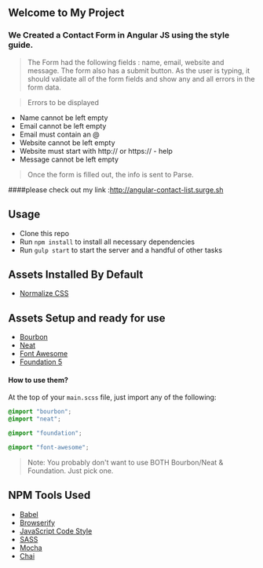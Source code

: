 ## Welcome to My Project

### We Created a Contact Form in  Angular JS using the style guide.

>The Form had the following fields : name, email, website and message. The form also has a submit button. As the user is typing, it should validate all of the form fields and show any and all errors in the form data.

>Errors to be displayed

- Name cannot be left empty
- Email cannot be left empty
- Email must contain an @
- Website cannot be left empty
- Website must start with http:// or https:// - help
- Message cannot be left empty

>Once the form is filled out, the info is sent to Parse.


####please check out my link :http://angular-contact-list.surge.sh


## Usage

- Clone this repo
- Run `npm install` to install all necessary dependencies
- Run `gulp start` to start the server and a handful of other tasks


## Assets Installed By Default

- [Normalize CSS](https://necolas.github.io/normalize.css/)

## Assets Setup and ready for use

- [Bourbon](http://bourbon.io/)
- [Neat](http://neat.bourbon.io/)
- [Font Awesome](https://fortawesome.github.io/Font-Awesome/)
- [Foundation 5](http://foundation.zurb.com/)

#### How to use them?

At the top of your `main.scss` file, just import any of the following:

```scss
@import "bourbon";
@import "neat";

@import "foundation";

@import "font-awesome";
```

> Note: You probably don't want to use BOTH Bourbon/Neat & Foundation. Just pick one.

## NPM Tools Used

- [Babel](https://babeljs.io/)
- [Browserify](http://browserify.org/)
- [JavaScript Code Style](http://jscs.info/)
- [SASS](http://sass-lang.com/)
- [Mocha](https://mochajs.org/)
- [Chai](http://chaijs.com/)
